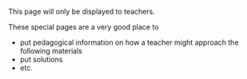 This page will only be displayed to teachers.

These special pages are a very good place to 

- put pedagogical information on how a teacher might approach the following materials
- put solutions
- etc.